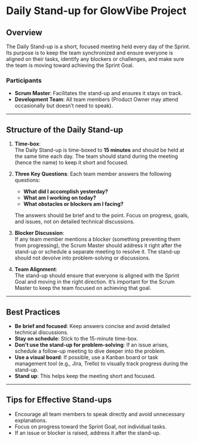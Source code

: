 # Daily Stand-up for GlowVibe Project

## Overview
The Daily Stand-up is a short, focused meeting held every day of the Sprint. Its purpose is to keep the team synchronized and ensure everyone is aligned on their tasks, identify any blockers or challenges, and make sure the team is moving toward achieving the Sprint Goal.

### Participants
- **Scrum Master**: Facilitates the stand-up and ensures it stays on track.
- **Development Team**: All team members (Product Owner may attend occasionally but doesn’t need to speak).

---

## Structure of the Daily Stand-up

1. **Time-box**:  
   The Daily Stand-up is time-boxed to **15 minutes** and should be held at the same time each day. The team should stand during the meeting (hence the name) to keep it short and focused.

2. **Three Key Questions**:
   Each team member answers the following questions:
   - **What did I accomplish yesterday?**
   - **What am I working on today?**
   - **What obstacles or blockers am I facing?**
   
   The answers should be brief and to the point. Focus on progress, goals, and issues, not on detailed technical discussions.

3. **Blocker Discussion**:  
   If any team member mentions a blocker (something preventing them from progressing), the Scrum Master should address it right after the stand-up or schedule a separate meeting to resolve it. The stand-up should not devolve into problem-solving or discussions.

4. **Team Alignment**:  
   The stand-up should ensure that everyone is aligned with the Sprint Goal and moving in the right direction. It’s important for the Scrum Master to keep the team focused on achieving that goal.

---

## Best Practices
- **Be brief and focused**: Keep answers concise and avoid detailed technical discussions.
- **Stay on schedule**: Stick to the 15-minute time-box.
- **Don't use the stand-up for problem-solving**: If an issue arises, schedule a follow-up meeting to dive deeper into the problem.
- **Use a visual board**: If possible, use a Kanban board or task management tool (e.g., Jira, Trello) to visually track progress during the stand-up.
- **Stand up**: This helps keep the meeting short and focused.

---
## Tips for Effective Stand-ups
- Encourage all team members to speak directly and avoid unnecessary explanations.
- Focus on progress toward the Sprint Goal, not individual tasks.
- If an issue or blocker is raised, address it after the stand-up.
